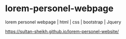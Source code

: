 # lorem-personel-webpage
lorem personel webpage | html | css | bootstrap | Jquery

https://sultan-sheikh.github.io/lorem-personel-website/
